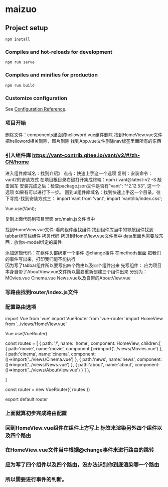 # maizuo

## Project setup
```复活项目，没有node_modules包的情况下需要项目复活
npm install
```

### Compiles and hot-reloads for development
```启动项目的命令
npm run serve

```

### Compiles and minifies for production
```打包项目的命令：项目优化！过滤掉没有使用过的包。压缩我们的文件压缩成一行代码。
npm run build
```

### Customize configuration
See [Configuration Reference](https://cli.vuejs.org/config/).

### 项目开始 
删除文件：components里面的helloword.vue组件删除
找到HomeView.vue文件把helloword相关删除，图片删除
找到App.vue文件删除nav标签里面所有的东西
### 引入组件库 https://vant-contrib.gitee.io/vant/v2/#/zh-CN/home
进入组件库域名：找到介绍》
点击：快速上手这一个选项
复制：安装命令：vant2的安装方式
在项目根目录右键打开集成终端：npm i vant@latest-v2 -S  敲击回车
安装完成之后：检查package.json文件是否有"vant": "^2.12.53",  这一个选项
如果有可以进行下一步。
回到ui组件库域名：找到快速上手这一个目录，往下寻找-找到安装方式三：
import Vant from 'vant';
import 'vant/lib/index.css';

Vue.use(Vant);  

复制上面代码到项目里面 src/main.js文件当中

找到HomeView.vue文件-看向组件组找组件
找到组件库当中的导航组件找到tabbar标签栏组件
    拷贝代码 
    拷贝到HomeView.vue文件当中
data里面也需要放东西：放你v-model绑定的属性

添加逻辑代码：在组件头部绑定一个事件 @change事件
在methods里面
    把我们的事件写出来，打印我们能不能执行  
因为写了tabbar组件所以要写出四个路由以及四个组件出来
先写组件：
应为项目本身自带了AboutView.vue文件所以需要重新创建三个组件出来
分别为：MOvies.vue   Cinema.vue  News.vue以及自带的AboutView.vue
### 写路由找到router/index.js文件
### 配置路由选项
import Vue from 'vue'
import VueRouter from 'vue-router'
import HomeView from '../views/HomeView.vue'

Vue.use(VueRouter)

const routes = [
  {
    path: '/',
    name: 'home',
    component: HomeView,
    children:[
      {
        path:'movie',
        name:'movie',
        component:()=>import('../views/Movies.vue')
      },
      {
        path:'cinema',
        name:'cinema',
        component:()=>import('../views/Cinema.vue')
      },
      {
        path:'news',
        name:'news',
        component:()=>import('../views/News.vue')
      },
      {
        path:'about',
        name:'about',
        component:()=>import('../views/AboutView.vue')
      }
    ]
  },
  
]

const router = new VueRouter({
  routes
})

export default router

### 上面就算初步完成路由配置

### 回到HomeView.vue组件在组件上方写上 <router-view/>标签来渲染另外四个组件以及四个路由
### 在HomeView.vue文件当中根据@change事件来进行路由的跳转
### 应为写了四个组件以及四个路由，没办法识别你到底渲染哪一个路由
### 所以需要进行事件的判断。

